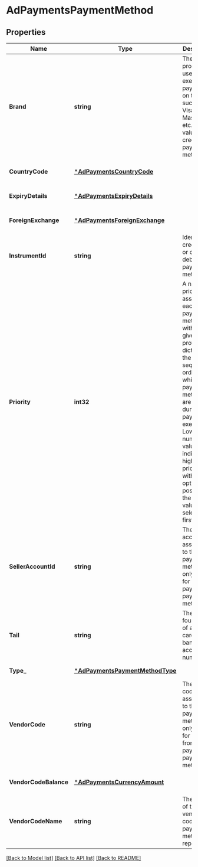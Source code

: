 # AdPaymentsPaymentMethod

## Properties
Name | Type | Description | Notes
------------ | ------------- | ------------- | -------------
**Brand** | **string** | The processor used to execute payments on the card, such as Visa, MasterCard, etc. Only valued for credit card payment methods. | [optional] [default to null]
**CountryCode** | [***AdPaymentsCountryCode**](AdPaymentsCountryCode.md) |  | [optional] [default to null]
**ExpiryDetails** | [***AdPaymentsExpiryDetails**](AdPaymentsExpiryDetails.md) |  | [optional] [default to null]
**ForeignExchange** | [***AdPaymentsForeignExchange**](AdPaymentsForeignExchange.md) |  | [optional] [default to null]
**InstrumentId** | **string** | Identifies a credit card or direct debit payment method. | [optional] [default to null]
**Priority** | **int32** | A numerical priority assigned to each payment method within a given profile, dictating the sequential order in which these payment methods are utilized during payment execution. Lower numerical values indicate higher priority, with the option possessing the lowest value being selected first. | [default to null]
**SellerAccountId** | **string** | The seller account ID associated to this payment method, only valued for seller payable payment methods. | [optional] [default to null]
**Tail** | **string** | The last four digits of a credit card or bank account number. | [optional] [default to null]
**Type_** | [***AdPaymentsPaymentMethodType**](AdPaymentsPaymentMethodType.md) |  | [default to null]
**VendorCode** | **string** | The vendor code associated to this payment method, only valued for deduct from payment payment methods. | [optional] [default to null]
**VendorCodeBalance** | [***AdPaymentsCurrencyAmount**](AdPaymentsCurrencyAmount.md) |  | [optional] [default to null]
**VendorCodeName** | **string** | The name of the vendor code this payment method represents. | [optional] [default to null]

[[Back to Model list]](../README.md#documentation-for-models) [[Back to API list]](../README.md#documentation-for-api-endpoints) [[Back to README]](../README.md)

